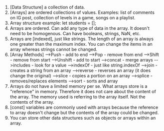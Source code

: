 1. [Data Structure] a collection of data.
2. [Arrays] are ordered collections of values. Examples: list of comments on IG post, collection of levels in a game, songs on a playlist. 
3. Array structure example: let students = [];
4. Arrays are ordered. Can add any type of data in the array. It doesn't need to be homogenous. Can have booleans, strings, NaN, etc. 
5. Arrays are [indexed], just like strings. The length of an array is always one greater than the maximum index. You can change the items in an array whereas strings cannot be changed. 
6. [Array Methods]
	-->Push - add to end
	-->Pop - remove from end
	-->Shift - remove from start
	-->Unshift - add to start
	-->concat - merge arrays
	-->includes - look for a value
	-->indexOf - just like string.indexOf
	-->join - creates a string from an array
	-->reverse - reverses an array (it does change the original)
	-->slice - copies a portion on an array
	-->splice - removes/replaces elements
	-->sort - sorts and array
7. Arrays do not have a limited memory per se. What arrays store is a "reference" in memory. Therefore it does not care about the content of the array. The memory used is referring to the array itself. Not the contents of the array. 
8. [const] variables are commonly used with arrays because the reference to array doesn't change but the contents of the array could be changed. 
9. You can store other data structures such as objects or arrays within an array. 